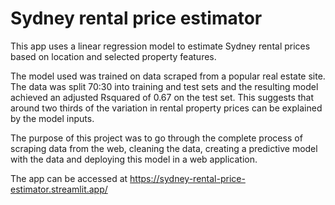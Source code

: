 # Sydney rental price estimator
This app uses a linear regression model to estimate Sydney rental prices based on location and selected property features.

The model used was trained on data scraped from a popular real estate site. The data was split 70:30 into training and test sets and the resulting model achieved an adjusted Rsquared of 0.67 on the test set. This suggests that around two thirds of the variation in rental property prices can be explained by the model inputs.

The purpose of this project was to go through the complete process of scraping data from the web, cleaning the data, creating a predictive model with the data and deploying this model in a web application.

The app can be accessed at https://sydney-rental-price-estimator.streamlit.app/
